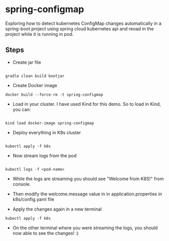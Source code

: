 # spring-configmap
Exploring how to detect kubernetes ConfigMap changes automatically in a spring-boot project using spring cloud kubernetes api and reoad in the project while it is running in pod.

## Steps

* Create jar file

```

gradle clean build bootjar

```

* Create Docker image

```
docker build --force-rm -t spring-configmap

```

* Load in your cluster. I have used Kind for this demo. So to load in Kind, you can:

```

kind load docker-image spring-configmap

```

* Deploy everything in K8s cluster

```

kubectl apply -f k8s

```

* Now stream logs from the pod

```

kubectl logs -f <pod-name>

```

* While the logs are streaming you should see "Welcome from K8S!" from console.

* Then modify the welcome.message value in in application.properties in k8s/config.yaml file

* Apply the changes again in a new terminal

```
kubectl apply -f k8s

```
* On the other terminal where you were streaming the logs, you should now able to see the changes! :)


